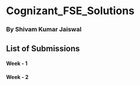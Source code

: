 # Cognizant_FSE_Solutions

### By **Shivam Kumar Jaiswal**

## List of Submissions

#### Week - 1
#### Week - 2